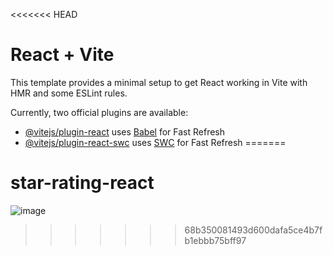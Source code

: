 <<<<<<< HEAD
# React + Vite

This template provides a minimal setup to get React working in Vite with HMR and some ESLint rules.

Currently, two official plugins are available:

- [@vitejs/plugin-react](https://github.com/vitejs/vite-plugin-react/blob/main/packages/plugin-react/README.md) uses [Babel](https://babeljs.io/) for Fast Refresh
- [@vitejs/plugin-react-swc](https://github.com/vitejs/vite-plugin-react-swc) uses [SWC](https://swc.rs/) for Fast Refresh
=======
# star-rating-react

![image](https://github.com/user-attachments/assets/e2156ca8-977d-47d1-8ed5-4a0251094c22)
>>>>>>> 68b350081493d600dafa5ce4b7fb1ebbb75bff97

